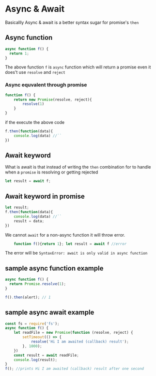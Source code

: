 # Async & Await

Basicallly Async & await is a better syntax sugar for promise's `then`

## Async function

```js
async function f() {
  return 1;
}
```

The above function `f` is `async` function which will return a promise even it does't use `resolve` and `reject`

### Async equvalent through promise

```js
function f() {
    return new Promise(resolve, reject){
        resolve(1)
    }
}
```

if the execute the above code

```js
f.then(function(data){
    console.log(data) //``
})
```

## Await keyword

What is await is that instead of writing the `then`  combination for to handle when a `promise` is resolving or getting rejected

```js
let result = await f;
```

## Await keyword in promise

```js
let result;
f.then(function(data){
    console.log(data) //``
    result = data;
})
```

We cannot `await` for a non-async function it will throw error.

```js
    function f(){return 1}; let result = await f //error
```

The error will be `SyntaxError: await is only valid in async function`

## sample async function example

```js
async function f() {
  return Promise.resolve(1);
}

f().then(alert); // 1
```

## sample async await example

```js
const fs = require('fs');
async function f() {
    let readFile = new Promise(function (resolve, reject) {
        setTimeout(() => {
            resolve('Hi I am awaited (callback) result');
        }, 1000);
    })
    const result = await readFile;
    console.log(result);
}
f(); //prints Hi I am awaited (callback) result after one second
```

